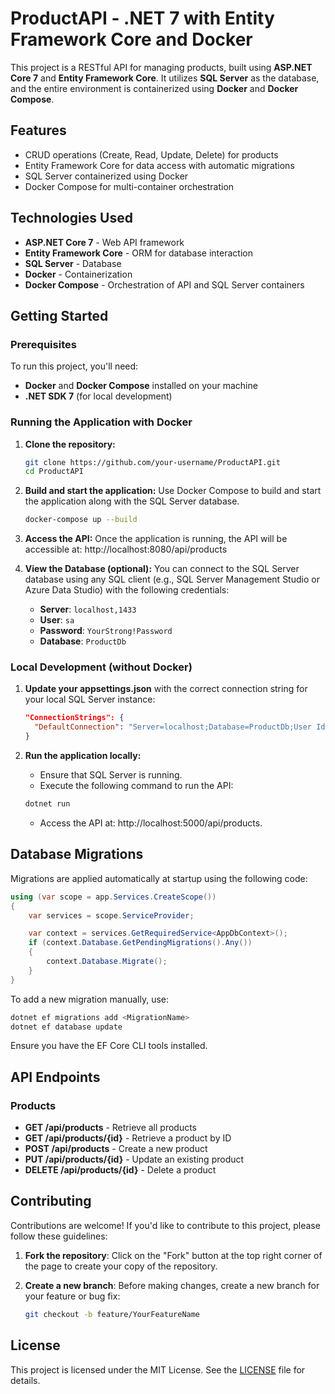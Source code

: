 # **ProductAPI - .NET 7 with Entity Framework Core and Docker**

This project is a RESTful API for managing products, built using **ASP.NET Core 7** and **Entity Framework Core**. It utilizes **SQL Server** as the database, and the entire environment is containerized using **Docker** and **Docker Compose**.

## **Features**

-   CRUD operations (Create, Read, Update, Delete) for products
-   Entity Framework Core for data access with automatic migrations
-   SQL Server containerized using Docker
-   Docker Compose for multi-container orchestration

## **Technologies Used**

-   **ASP.NET Core 7** - Web API framework
-   **Entity Framework Core** - ORM for database interaction
-   **SQL Server** - Database
-   **Docker** - Containerization
-   **Docker Compose** - Orchestration of API and SQL Server containers

## **Getting Started**

### **Prerequisites**

To run this project, you'll need:

-   **Docker** and **Docker Compose** installed on your machine
-   **.NET SDK 7** (for local development)

### **Running the Application with Docker**

1. **Clone the repository:**

    ```bash
    git clone https://github.com/your-username/ProductAPI.git
    cd ProductAPI
    ```

2. **Build and start the application:**
   Use Docker Compose to build and start the application along with the SQL Server database.

    ```bash
    docker-compose up --build
    ```

3. **Access the API:**
   Once the application is running, the API will be accessible at:
   http://localhost:8080/api/products

4. **View the Database (optional):**
   You can connect to the SQL Server database using any SQL client (e.g., SQL Server Management Studio or Azure Data Studio) with the following credentials:

    - **Server**: `localhost,1433`
    - **User**: `sa`
    - **Password**: `YourStrong!Password`
    - **Database**: `ProductDb`

### **Local Development (without Docker)**

1. **Update your appsettings.json** with the correct connection string for your local SQL Server instance:

    ```json
    "ConnectionStrings": {
      "DefaultConnection": "Server=localhost;Database=ProductDb;User Id=sa;Password=YourStrong!Password;TrustServerCertificate=True;"
    }
    ```

2. **Run the application locally:**

    - Ensure that SQL Server is running.
    - Execute the following command to run the API:

    ```bash
    dotnet run
    ```

    - Access the API at: http://localhost:5000/api/products.

## **Database Migrations**

Migrations are applied automatically at startup using the following code:

```csharp
using (var scope = app.Services.CreateScope())
{
    var services = scope.ServiceProvider;

    var context = services.GetRequiredService<AppDbContext>();
    if (context.Database.GetPendingMigrations().Any())
    {
        context.Database.Migrate();
    }
}
```

To add a new migration manually, use:

```bash
dotnet ef migrations add <MigrationName>
dotnet ef database update

```

Ensure you have the EF Core CLI tools installed.

## **API Endpoints**

### **Products**

-   **GET /api/products** - Retrieve all products
-   **GET /api/products/{id}** - Retrieve a product by ID
-   **POST /api/products** - Create a new product
-   **PUT /api/products/{id}** - Update an existing product
-   **DELETE /api/products/{id}** - Delete a product

## **Contributing**

Contributions are welcome! If you'd like to contribute to this project, please follow these guidelines:

1. **Fork the repository**: Click on the "Fork" button at the top right corner of the page to create your copy of the repository.

2. **Create a new branch**: Before making changes, create a new branch for your feature or bug fix:

    ```bash
    git checkout -b feature/YourFeatureName
    ```

## **License**

This project is licensed under the MIT License. See the [LICENSE](./LICENSE) file for details.
